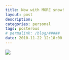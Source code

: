 ```yaml
---
title: Now with MORE snow!
layout: post
description:  
categories: personal
tags: posterous
# permalink: /blog/#####
date: 2010-11-22 12:18:00
---
```


![](/img/blog/2010/11/17768873-p26.jpg)
